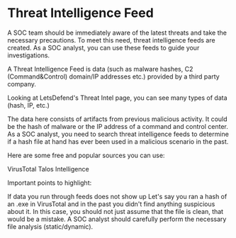 # Threat Intelligence Feed

A SOC team should be immediately aware of the latest threats and take the necessary precautions. 
To meet this need, threat intelligence feeds are created. As a SOC analyst, you can use these feeds to guide your investigations.

A Threat Intelligence Feed is data (such as malware hashes, C2 (Command&Control) domain/IP addresses etc.) provided by a third party company.

Looking at LetsDefend's Threat Intel page, you can see many types of data (hash, IP, etc.)


The data here consists of artifacts from previous malicious activity. 
It could be the hash of malware or the IP address of a command and control center. 
As a SOC analyst, you need to search threat intelligence feeds to determine if a hash file at hand has ever been used in a malicious scenario in the past.

Here are some free and popular sources you can use:

VirusTotal
Talos Intelligence


Important points to highlight:

If data you run through feeds does not show up
Let's say you ran a hash of an .exe in VirusTotal and in the past you didn't find anything suspicious about it. 
In this case, you should not just assume that the file is clean, that would be a mistake. 
A SOC analyst should carefully perform the necessary file analysis (static/dynamic).

